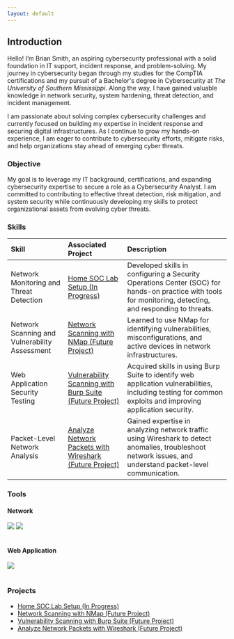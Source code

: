```yaml
---
layout: default
---
```


## Introduction

Hello! I’m Brian Smith, an aspiring cybersecurity professional with a solid foundation in IT support, incident response, and problem-solving. My journey in cybersecurity began through my studies for the CompTIA certifications and my pursuit of a Bachelor's degree in Cybersecurity at <em>The University of Southern Mississippi</em>. Along the way, I have gained valuable knowledge in network security, system hardening, threat detection, and incident management.

I am passionate about solving complex cybersecurity challenges and currently focused on building my expertise in incident response and securing digital infrastructures. As I continue to grow my hands-on experience, I am eager to contribute to cybersecurity efforts, mitigate risks, and help organizations stay ahead of emerging cyber threats.

### Objective

My goal is to leverage my IT background, certifications, and expanding cybersecurity expertise to secure a role as a Cybersecurity Analyst. I am committed to contributing to effective threat detection, risk mitigation, and system security while continuously developing my skills to protect organizational assets from evolving cyber threats.

### Skills

| Skill | Associated Project | Description |
|:------------- |:------------------ | :------------- |
| Network Monitoring and Threat Detection | [Home SOC Lab Setup (In Progress)](https://brismit25.github.io/Home-SOC-Lab-Setup/) | Developed skills in configuring a Security Operations Center (SOC) for hands-on practice with tools for monitoring, detecting, and responding to threats. |
| Network Scanning and Vulnerability Assessment | [Network Scanning with NMap (Future Project)](#) | Learned to use NMap for identifying vulnerabilities, misconfigurations, and active devices in network infrastructures. |
| Web Application Security Testing | [Vulnerability Scanning with Burp Suite (Future Project)](#) | Acquired skills in using Burp Suite to identify web application vulnerabilities, including testing for common exploits and improving application security. |
| Packet-Level Network Analysis | [Analyze Network Packets with Wireshark (Future Project)](#) | Gained expertise in analyzing network traffic using Wireshark to detect anomalies, troubleshoot network issues, and understand packet-level communication. |

### Tools

#### Network
<div>
<img src="https://img.shields.io/badge/-Wireshark-1E5E8C?&style=flat&logo=wireshark&logoColor=white"/>
<img src="https://img.shields.io/badge/-Nmap-00ADEF?&style=flat&logo=nmap&logoColor=white"/>
</div><br>

#### Web Application
<div>
<img src="https://img.shields.io/badge/-Burp%20Suite-8A2D2D?&style=flat&logo=burp&logoColor=white"/>
</div><br>

### Projects

- [Home SOC Lab Setup (In Progress)](https://brismit25.github.io/Home-SOC-Lab-Setup/)
- [Network Scanning with NMap (Future Project)](#)
- [Vulnerability Scanning with Burp Suite (Future Project)](#)
- [Analyze Network Packets with Wireshark (Future Project)](#)
